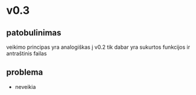 # v0.3
## patobulinimas
veikimo principas yra analogiškas į v0.2 tik dabar yra sukurtos funkcijos ir antraštinis failas
## problema
- neveikia
